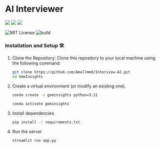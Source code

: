 # AI Interviewer
<p>
<img src="https://img.shields.io/badge/Python-239120?logo=python&logoColor=white" />
<img src="https://img.shields.io/badge/Github-181717?logo=github&logoColor=white" />
<img src="https://img.shields.io/badge/GIT-E44C30?logo=git&logoColor=white" />
</p>

![MIT License](https://img.shields.io/badge/License-MIT-lightgray.svg)
![build](https://img.shields.io/badge/Build-passing-green.svg)

### Installation and Setup 🛠️

1. Clone the Repository: Clone this repository to your local machine using the following command:

   ```bash
   git clone https://github.com/Amallmmd/Interview-AI.git
   cd GemInsights
   ```
2. Create a virtual environment (or modify an existing one).
   ```bash
   conda create -n geminsights python=3.11
   ```
   ```bash
   conda activate geminsights
   ```

3. Install dependencies.
   ```bash
   pip install -r requirements.txt
   ```
5. Run the server
   ```bash
   streamlit run app.py
   ```



